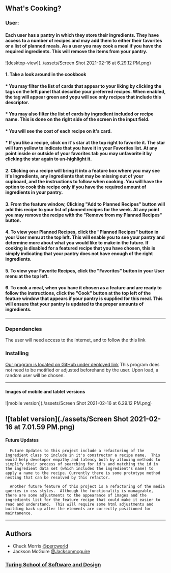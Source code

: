 ## What's Cooking?


### User:
#### Each user has a pantry in which they store their ingredients.  They have access to a number of recipes and may add them to either their favorites or a list of planned meals.  As a user you may cook a meal if you have the required ingredients.  This will remove the items from your pantry.  

![desktop-view](../assets/Screen Shot 2021-02-16 at 6.29.12 PM.png)

#### 1. Take a look around in the cookbook
####   * You may filter the list of cards that appear to your liking by clicking the tags on the left panel that describe your preferred recipes.  When enabled, the tag will appear green and yopu will see only recipes that include this descriptor.
####   * You may also filter the list of cards by ingredient included or recipe name.  This is done on the right side of the screen in the input field.  
####   * You will see the cost of each recipe on it's card.
####   * If you like a recipe, click on it's star at the top right to favorite it. The star will turn yellow to indicate that you have it in your Favorites list. At any point inside or outside of your favorites tab you may unfavorite it by clicking the star again to un-highlight it. 

#### 2. Clicking on a recipe will bring it into a feature box where you may see it's Ingredients, any ingredients that may be missing out of your cupboard, and the instructions to follow when cooking. You will have the option to cook this recipe only if you have the required __amount__ of ingredients in your pantry. 

#### 3. From the feature window, Clicking "Add to Planned Recipes" button will add this recipe to your list of planned recipes for the week. At any point you may remove the recipe with the "Remove from my Planned Recipes" button.

#### 4. To view your Planned Recipes, click the "Planned Recipes" button in your User menu at the top left. This will enable you to see your pantry and determine more about what you would like to make in the future. If cooking is disabled for a featured recipe that you have chosen, this is simply indicating that your pantry does not have enough of the right ingredients.

#### 5. To view your Favorite Recipes, click the "Favorites" button in your User menu at the top left.

#### 6.  To cook a meal, when you have it chosen as a feature and are ready to follow the instructions, click the "Cook" button at the top left of the feature window that appears if your pantry is supplied for this meal.  This will ensure that your pantry is updated to the proper amounts of ingredients.

---
### Dependencies
The user will need access to the internet, and to follow the this link

### Installing
[Our program is located on GitHub under deployed link](https://percworld.github.io/whats-cooking/)
This program does not need to be motified or adjusted beforehand by the user.
Upon load, a random user will be chosen.

---
#### Images of mobile and tablet versions 

![mobile version](./assets/Screen Shot 2021-02-16 at 6.29.12 PM.png)


![tablet version](./assets/Screen Shot 2021-02-16 at 7.01.59 PM.png)
---
#### Future Updates
      Future Updates to this project include a refactoring of the ingredient class to include in it's constructor a recipe name.  This would help developer empathy and latency both by allowing methods to simplify their process of searching for id's and matching the id in the ingredient data set (which includes the ingredient's name) to apply a name to the recipe. Currently there is some prototype method nesting that can be resolved by this refactor.
      
      Another future feature of this project is a refactoring of the media queries in css styles.  Although the functionality is manageable, there are some adjustments to the appearance of images and the ingredients list for the feature recipe that could make it easier to read and understand.  This will require some html adjustments and building back up after the elements are correctly positioned for maintanence.
      
---
## Authors
* Chuck Morris [@percworld](https://github.com/percworld)
* Jackson McGuire [@Jacksonmcguire](https://github.com/Jacksonmcguire)

### [Turing School of Software and Design](https://turing.io/programs/?gclid=Cj0KCQiA962BBhCzARIsAIpWEL2-Y9JxknMSsp6VvxDo7JhiVuRIZ10RTcD90NvJXyZuqkUB3R8BY5AaAkXlEALw_wcB)
